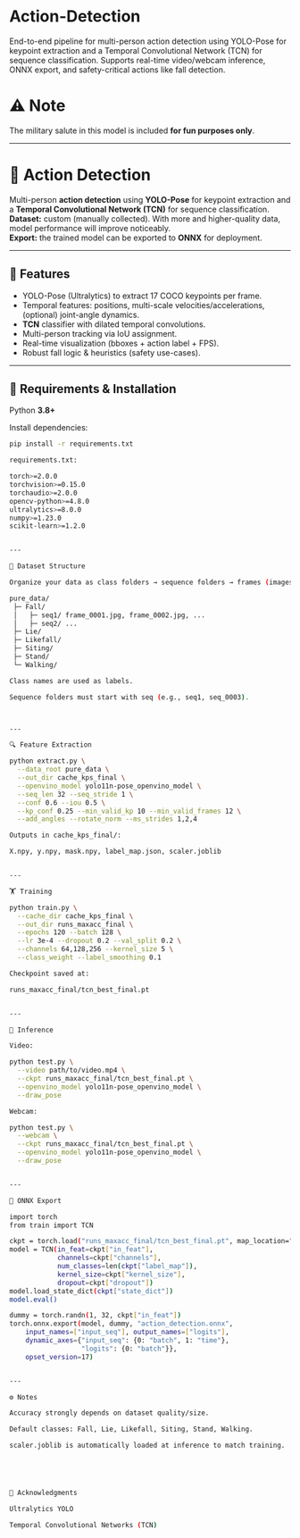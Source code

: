 # Action-Detection
End-to-end pipeline for multi-person action detection using YOLO-Pose for keypoint extraction and a Temporal Convolutional Network (TCN) for sequence classification. Supports real-time video/webcam inference, ONNX export, and safety-critical actions like fall detection.

# ⚠️ Note  
The military salute in this model is included **for fun purposes only**.

---

# 🏃 Action Detection

Multi-person **action detection** using **YOLO-Pose** for keypoint extraction and a **Temporal Convolutional Network (TCN)** for sequence classification.  
**Dataset:** custom (manually collected). With more and higher-quality data, model performance will improve noticeably.  
**Export:** the trained model can be exported to **ONNX** for deployment.

---

## 📌 Features
- YOLO-Pose (Ultralytics) to extract 17 COCO keypoints per frame.
- Temporal features: positions, multi-scale velocities/accelerations, (optional) joint-angle dynamics.
- **TCN** classifier with dilated temporal convolutions.
- Multi-person tracking via IoU assignment.
- Real-time visualization (bboxes + action label + FPS).
- Robust fall logic & heuristics (safety use-cases).

---

## 🔧 Requirements & Installation
Python **3.8+**

Install dependencies:
```bash
pip install -r requirements.txt

requirements.txt:

torch>=2.0.0
torchvision>=0.15.0
torchaudio>=2.0.0
opencv-python>=4.8.0
ultralytics>=8.0.0
numpy>=1.23.0
scikit-learn>=1.2.0


---

📂 Dataset Structure

Organize your data as class folders → sequence folders → frames (images):

pure_data/
 ├─ Fall/
 │   ├─ seq1/ frame_0001.jpg, frame_0002.jpg, ...
 │   ├─ seq2/ ...
 ├─ Lie/
 ├─ Likefall/
 ├─ Siting/
 ├─ Stand/
 └─ Walking/

Class names are used as labels.

Sequence folders must start with seq (e.g., seq1, seq_0003).



---

🔍 Feature Extraction

python extract.py \
  --data_root pure_data \
  --out_dir cache_kps_final \
  --openvino_model yolo11n-pose_openvino_model \
  --seq_len 32 --seq_stride 1 \
  --conf 0.6 --iou 0.5 \
  --kp_conf 0.25 --min_valid_kp 10 --min_valid_frames 12 \
  --add_angles --rotate_norm --ms_strides 1,2,4

Outputs in cache_kps_final/:

X.npy, y.npy, mask.npy, label_map.json, scaler.joblib


---

🏋️ Training

python train.py \
  --cache_dir cache_kps_final \
  --out_dir runs_maxacc_final \
  --epochs 120 --batch 128 \
  --lr 3e-4 --dropout 0.2 --val_split 0.2 \
  --channels 64,128,256 --kernel_size 5 \
  --class_weight --label_smoothing 0.1

Checkpoint saved at:

runs_maxacc_final/tcn_best_final.pt


---

🎥 Inference

Video:

python test.py \
  --video path/to/video.mp4 \
  --ckpt runs_maxacc_final/tcn_best_final.pt \
  --openvino_model yolo11n-pose_openvino_model \
  --draw_pose

Webcam:

python test.py \
  --webcam \
  --ckpt runs_maxacc_final/tcn_best_final.pt \
  --openvino_model yolo11n-pose_openvino_model \
  --draw_pose


---

🔄 ONNX Export

import torch
from train import TCN

ckpt = torch.load("runs_maxacc_final/tcn_best_final.pt", map_location="cpu")
model = TCN(in_feat=ckpt["in_feat"],
            channels=ckpt["channels"],
            num_classes=len(ckpt["label_map"]),
            kernel_size=ckpt["kernel_size"],
            dropout=ckpt["dropout"])
model.load_state_dict(ckpt["state_dict"])
model.eval()

dummy = torch.randn(1, 32, ckpt["in_feat"])
torch.onnx.export(model, dummy, "action_detection.onnx",
    input_names=["input_seq"], output_names=["logits"],
    dynamic_axes={"input_seq": {0: "batch", 1: "time"},
                  "logits": {0: "batch"}},
    opset_version=17)


---

⚙️ Notes

Accuracy strongly depends on dataset quality/size.

Default classes: Fall, Lie, Likefall, Siting, Stand, Walking.

scaler.joblib is automatically loaded at inference to match training.





🙌 Acknowledgments

Ultralytics YOLO

Temporal Convolutional Networks (TCN)


